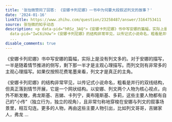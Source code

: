 ```yaml
---
title: '张怡微赞同了回答: 《安娜卡列尼娜》一书中为何要大段叙述列文的故事？'
date: '2024-01-16'
linkTitle: https://www.zhihu.com/question/23258487/answer/3164753411
source: 张怡微的知乎动态
description: <p data-pid="hRSz_3AQ">《安娜卡列尼娜》书中写安娜的篇幅，实际上是没有列文多的。对于安娜的描写，一半是随着情节推进的侧写，剩下那一半才是主观心理描写。而列文则有非常多的主观心理描写。如果仅按照花费笔墨来看，列文才是真正的主角。</p><p
  data-pid="IwC6ihUw">《安娜卡列尼娜》的结构非常罕见，以传记式小说命名，粗看是并行的双线结构，但真正落到情节开展，它是一个网状结构。以安娜、列文两个人物为核心视点，向外不断发散，弗龙斯基、吉娣、卡列宁，奥布隆斯基、多莉，这些主要人物都有自己的"小传"（独立行为，独立的视角），且非常匀称地穿梭在安娜与列文的叙事场景里，相互勾连。更多的人物，再由这些主要人物引出，比如列文哥哥，吉娣家人，弗龙
  ...
disable_comments: true
---
```

<p data-pid="hRSz_3AQ">《安娜卡列尼娜》书中写安娜的篇幅，实际上是没有列文多的。对于安娜的描写，一半是随着情节推进的侧写，剩下那一半才是主观心理描写。而列文则有非常多的主观心理描写。如果仅按照花费笔墨来看，列文才是真正的主角。</p><p data-pid="IwC6ihUw">《安娜卡列尼娜》的结构非常罕见，以传记式小说命名，粗看是并行的双线结构，但真正落到情节开展，它是一个网状结构。以安娜、列文两个人物为核心视点，向外不断发散，弗龙斯基、吉娣、卡列宁，奥布隆斯基、多莉，这些主要人物都有自己的"小传"（独立行为，独立的视角），且非常匀称地穿梭在安娜与列文的叙事场景里，相互勾连。更多的人物，再由这些主要人物引出，比如列文哥哥，吉娣家人，弗龙 ...